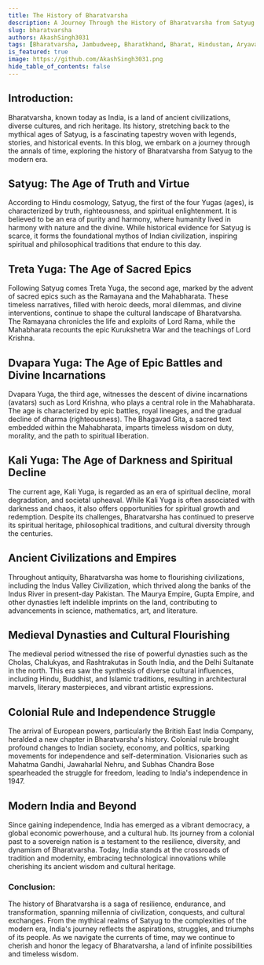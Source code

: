```yaml
---
title: The History of Bharatvarsha
description: A Journey Through the History of Bharatvarsha from Satyug
slug: bharatvarsha
authors: AkashSingh3031
tags: [Bharatvarsha, Jambudweep, Bharatkhand, Bharat, Hindustan, Aryavarta, Ajnabhavarsh, Tenjiku, India]
is_featured: true
image: https://github.com/AkashSingh3031.png
hide_table_of_contents: false
---
```


## Introduction:
Bharatvarsha, known today as India, is a land of ancient civilizations, diverse cultures, and rich heritage. Its history, stretching back to the mythical ages of Satyug, is a fascinating tapestry woven with legends, stories, and historical events. In this blog, we embark on a journey through the annals of time, exploring the history of Bharatvarsha from Satyug to the modern era.

## Satyug: The Age of Truth and Virtue
According to Hindu cosmology, Satyug, the first of the four Yugas (ages), is characterized by truth, righteousness, and spiritual enlightenment. It is believed to be an era of purity and harmony, where humanity lived in harmony with nature and the divine. While historical evidence for Satyug is scarce, it forms the foundational mythos of Indian civilization, inspiring spiritual and philosophical traditions that endure to this day.

## Treta Yuga: The Age of Sacred Epics
Following Satyug comes Treta Yuga, the second age, marked by the advent of sacred epics such as the Ramayana and the Mahabharata. These timeless narratives, filled with heroic deeds, moral dilemmas, and divine interventions, continue to shape the cultural landscape of Bharatvarsha. The Ramayana chronicles the life and exploits of Lord Rama, while the Mahabharata recounts the epic Kurukshetra War and the teachings of Lord Krishna.

## Dvapara Yuga: The Age of Epic Battles and Divine Incarnations
Dvapara Yuga, the third age, witnesses the descent of divine incarnations (avatars) such as Lord Krishna, who plays a central role in the Mahabharata. The age is characterized by epic battles, royal lineages, and the gradual decline of dharma (righteousness). The Bhagavad Gita, a sacred text embedded within the Mahabharata, imparts timeless wisdom on duty, morality, and the path to spiritual liberation.

## Kali Yuga: The Age of Darkness and Spiritual Decline
The current age, Kali Yuga, is regarded as an era of spiritual decline, moral degradation, and societal upheaval. While Kali Yuga is often associated with darkness and chaos, it also offers opportunities for spiritual growth and redemption. Despite its challenges, Bharatvarsha has continued to preserve its spiritual heritage, philosophical traditions, and cultural diversity through the centuries.

## Ancient Civilizations and Empires
Throughout antiquity, Bharatvarsha was home to flourishing civilizations, including the Indus Valley Civilization, which thrived along the banks of the Indus River in present-day Pakistan. The Maurya Empire, Gupta Empire, and other dynasties left indelible imprints on the land, contributing to advancements in science, mathematics, art, and literature.

## Medieval Dynasties and Cultural Flourishing
The medieval period witnessed the rise of powerful dynasties such as the Cholas, Chalukyas, and Rashtrakutas in South India, and the Delhi Sultanate in the north. This era saw the synthesis of diverse cultural influences, including Hindu, Buddhist, and Islamic traditions, resulting in architectural marvels, literary masterpieces, and vibrant artistic expressions.

## Colonial Rule and Independence Struggle
The arrival of European powers, particularly the British East India Company, heralded a new chapter in Bharatvarsha's history. Colonial rule brought profound changes to Indian society, economy, and politics, sparking movements for independence and self-determination. Visionaries such as Mahatma Gandhi, Jawaharlal Nehru, and Subhas Chandra Bose spearheaded the struggle for freedom, leading to India's independence in 1947.

## Modern India and Beyond
Since gaining independence, India has emerged as a vibrant democracy, a global economic powerhouse, and a cultural hub. Its journey from a colonial past to a sovereign nation is a testament to the resilience, diversity, and dynamism of Bharatvarsha. Today, India stands at the crossroads of tradition and modernity, embracing technological innovations while cherishing its ancient wisdom and cultural heritage.

### Conclusion:
The history of Bharatvarsha is a saga of resilience, endurance, and transformation, spanning millennia of civilization, conquests, and cultural exchanges. From the mythical realms of Satyug to the complexities of the modern era, India's journey reflects the aspirations, struggles, and triumphs of its people. As we navigate the currents of time, may we continue to cherish and honor the legacy of Bharatvarsha, a land of infinite possibilities and timeless wisdom.